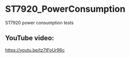 # ST7920_PowerConsumption
ST7920 power consumption tests

## YouTube video:

https://youtu.be/tz7tFoUr96c

